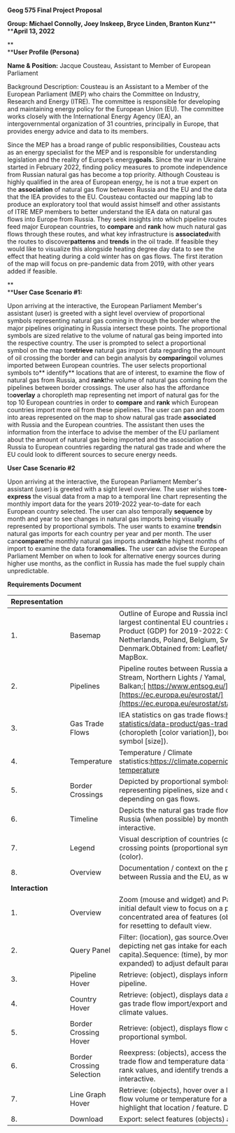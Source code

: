 **Geog 575 Final Project Proposal**

**Group: Michael Connolly, Joey Inskeep, Bryce Linden, Branton Kunz****  
****April 13, 2022**

**  
****User Profile (Persona)**

**Name & Position:** Jacque Cousteau, Assistant to Member of European Parliament  
  
Background Description: Cousteau is an Assistant to a Member of the European Parliament (MEP) who chairs the Committee on Industry, Research and Energy (ITRE). The committee is responsible for developing and maintaining energy policy for the European Union (EU). The committee works closely with the International Energy Agency (IEA), an intergovernmental organization of 31 countries, principally in Europe, that provides energy advice and data to its members.  
  


Since the MEP has a broad range of public responsibilities, Cousteau acts as an energy specialist for the MEP and is responsible for understanding legislation and the reality of Europe’s energy**goals.** Since the war in Ukraine started in February 2022, finding policy measures to promote independence from Russian natural gas has become a top priority. Although Cousteau is highly qualified in the area of European energy, he is not a true expert on the **association** of natural gas flow between Russia and the EU and the data that the IEA provides to the EU. Cousteau contacted our mapping lab to produce an exploratory tool that would assist himself and other assistants of ITRE MEP members to better understand the IEA data on natural gas flows into Europe from Russia. They seek insights into which pipeline routes feed major European countries, to **compare** and **rank** how much natural gas flows through these routes, and what key infrastructure is **associated**with the routes to discover**patterns** and **trends** in the oil trade. If feasible they would like to visualize this alongside heating degree day data to see the effect that heating during a cold winter has on gas flows. The first iteration of the map will focus on pre-pandemic data from 2019, with other years added if feasible.

**  
****User Case Scenario #1:**

Upon arriving at the interactive, the European Parliament Member's assistant (user) is greeted with a sight level overview of proportional symbols representing natural gas coming in through the border where the major pipelines originating in Russia intersect these points. The proportional symbols are sized relative to the volume of natural gas being imported into the respective country. The user is prompted to select a proportional symbol on the map to**retrieve** natural gas import data regarding the amount of oil crossing the border and can begin analysis by **comparing**oil volumes imported between European countries. The user selects proportional symbols to** identify** locations that are of interest, to examine the flow of natural gas from Russia, and **rank**the volume of natural gas coming from the pipelines between border crossings. The user also has the affordance to**overlay** a choropleth map representing net import of natural gas for the top 10 European countries in order to **compare** and **rank** which European countries import more oil from these pipelines. The user can pan and zoom into areas represented on the map to show natural gas trade **associated** with Russia and the European countries. The assistant then uses the information from the interface to advise the member of the EU parliament about the amount of natural gas being imported and the association of Russia to European countries regarding the natural gas trade and where the EU could look to different sources to secure energy needs.

**User Case Scenario #2**

Upon arriving at the interactive, the European Parliament Member's assistant (user) is greeted with a sight level overview. The user wishes to**re-express** the visual data from a map to a temporal line chart representing the monthly import data for the years 2019-2022 year-to-date for each European country selected. The user can also temporally **sequence** by month and year to see changes in natural gas imports being visually represented by proportional symbols. The user wants to examine **trends**in natural gas imports for each country per year and per month. The user can**compare**the monthly natural gas imports and**rank**the highest months of import to examine the data for**anomalies.** The user can advise the European Parliament Member on when to look for alternative energy sources during higher use months, as the conflict in Russia has made the fuel supply chain unpredictable.

**Requirements Document**

| **Representation** |                           |                                                                                                                                                                                                                                                                                                            |
| ------------------ | ------------------------- | ---------------------------------------------------------------------------------------------------------------------------------------------------------------------------------------------------------------------------------------------------------------------------------------------------------- |
| 1\.                | Basemap                   | Outline of Europe and Russia including boundaries for the 10 largest continental EU countries according to Gross Domestic Product (GDP) for 2019-2022: Germany, France, Italy, Spain, Netherlands, Poland, Belgium, Sweden, Austria, and Denmark.Obtained from: Leaflet/OpenStreetMap, edited with MapBox. |
| 2\.                | Pipelines                 | Pipeline routes between Russia and the EU including Nord Stream, Northern Lights / Yamal, Brotherhood / Soyuz, Trans-Balkan;[ https://www.entsog.eu/](https://www.entsog.eu/),[https://ec.europa.eu/eurostat/](https://ec.europa.eu/eurostat/statistics)Depicted by polylines.                             |
| 3\.                | Gas Trade Flows           | IEA statistics on gas trade flows:<https://www.iea.org/data-and-statistics/data-product/gas-trade-flows>Depicted by country (choropleth \[color variation]), border crossings (proportional symbol \[size]).                                                                                               |
| 4\.                | Temperature               | Temperature / Climate statistics:<https://climate.copernicus.eu/ESOTC/2019/european-temperature>                                                                                                                                                                                                           |
| 5\.                | Border Crossings          | Depicted by proportional symbols linked by polylines representing pipelines, size and color variation of symbols depending on gas flows.                                                                                                                                                                   |
| 6\.                | Timeline                  | Depicts the natural gas trade flow between EU countries and Russia (when possible) by month/year in a line graph. D3 interactive.                                                                                                                                                                          |
| 7\.                | Legend                    | Visual description of countries (choropleth color value), border crossing points (proportional symbol / size), and pipelines (color).                                                                                                                                                                      |
| 8\.                | Overview                  | Documentation / context on the pipelines and energy trade between Russia and the EU, as well as user guidelines.                                                                                                                                                                                           |
| **Interaction**    |                           |                                                                                                                                                                                                                                                                                                            |
| 1\.                | Overview                  | Zoom (mouse and widget) and Pan (mouse): (location), adjust initial default view to focus on a particular feature (object) or concentrated area of features (objects). Also includes a widget for resetting to default view.                                                                               |
| 2\.                | Query Panel               | Filter: (location), gas source.Overlay: (object), choropleth layer depicting net gas intake for each country (normalized per capita).Sequence: (time), by month (and year if timeline is expanded) to adjust default parameters.                                                                           |
| 3\.                | Pipeline Hover            | Retrieve: (object), displays information about a selected pipeline.                                                                                                                                                                                                                                        |
| 4\.                | Country Hover             | Retrieve: (object), displays data about a country – GDP values, gas trade flow import/export and trade partners, temperature / climate values.                                                                                                                                                             |
| 5\.                | Border Crossing Hover     | Retrieve: (object), displays flow data for a border crossing proportional symbol.                                                                                                                                                                                                                          |
| 6\.                | Border Crossing Selection | Reexpress: (objects), access the line chart/graph displaying gas trade flow and temperature data for selections to compare and rank values, and identify trends and associations over time. D3 interactive.                                                                                                |
| 7\.                | Line Graph Hover          | Retrieve: (objects), hover over a line on a graph to get the gas flow volume or temperature for a location / feature, also highlight that location / feature. D3 interactive.                                                                                                                              |
| 8\.                |  Download                 | Export: select features (objects) and data.                                                                                                                                                                                                                                                                |

  

